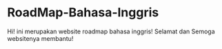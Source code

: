 # RoadMap-Bahasa-Inggris
Hi! ini merupakan website roadmap bahasa inggris! Selamat dan Semoga websitenya membantu!
